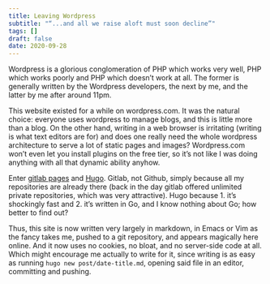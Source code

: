```yaml
---
title: Leaving Wordpress
subtitle: "“...and all we raise aloft must soon decline”"
tags: []
draft: false
date: 2020-09-28
---
```

Wordpress is a glorious conglomeration of PHP which works very well,
PHP which works poorly and PHP which doesn’t work at all.  The former
is generally written by the Wordpress developers, the next by me, and
the latter by me after around 11pm.

This website existed for a while on wordpress.com.  It was the natural
choice: everyone uses wordpress to manage blogs, and this is little
more than a blog.  On the other hand, writing in a web browser is
irritating (writing is what text editors are for) and does one really
need the whole wordpress architecture to serve a lot of static pages
and images?  Wordpress.com won’t even let you install plugins on the
free tier, so it’s not like I was doing anything with all that dynamic
ability anyhow.

Enter [gitlab pages](https://docs.gitlab.com/ee/user/project/pages/)
and [Hugo](https://gohugo.io/).  Gitlab, not Github, simply because
all my repositories are already there (back in the day gitlab offered
unlimited private repositories, which was very attractive).  Hugo
because 1. it’s shockingly fast and 2. it’s written in Go, and I know
nothing about Go; how better to find out?

Thus, this site is now written very largely in markdown, in Emacs or
Vim as the fancy takes me, pushed to a git repository, and appears
magically here online.  And it now uses no cookies, no bloat, and no
server-side code at all.  Which might encourage me actually to write
for it, since writing is as easy as running `hugo new
post/date-title.md`, opening said file in an editor, committing and
pushing.

